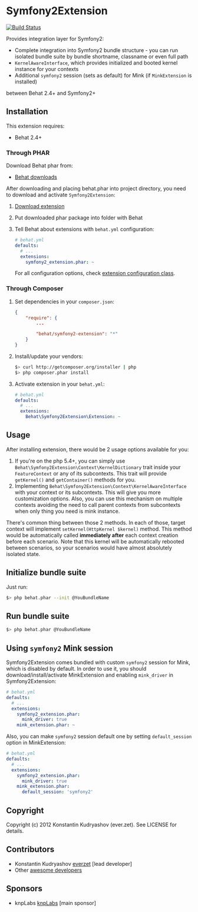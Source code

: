 # Symfony2Extension

[![Build
Status](https://secure.travis-ci.org/Behat/Symfony2Extension.png?branch=master)](http://travis-ci.org/Behat/Symfony2Extension)

Provides integration layer for Symfony2:

* Complete integration into Symfony2 bundle structure - you can run isolated
  bundle suite by bundle shortname, classname or even full path
* `KernelAwareInterface`, which provides initialized and booted kernel instance
  for your contexts
* Additional `symfony2` session (sets as default) for Mink (if `MinkExtension` is installed)

between Behat 2.4+ and Symfony2+

## Installation

This extension requires:

* Behat 2.4+

### Through PHAR

Download Behat phar from:

* [Behat downloads](https://github.com/Behat/Behat/downloads)

After downloading and placing behat.phar into project directory, you need to download and
activate `Symfony2Extension`:

1. [Download extension](https://github.com/downloads/Behat/Symfony2Extension/symfony2_extension.phar)
2. Put downloaded phar package into folder with Behat
3. Tell Behat about extensions with `behat.yml` configuration:

    ``` yaml
    # behat.yml
    defaults:
      # ...
      extensions:
        symfony2_extension.phar: ~
    ```

    For all configuration options, check [extension configuration
    class](https://github.com/Behat/MinkExtension/blob/master/src/Behat/Symfony2Extension.php#L61-90).

### Through Composer

1. Set dependencies in your `composer.json`:

    ``` json
    {
        "require": {
            ...

            "behat/symfony2-extension": "*"
        }
    }
    ```

2. Install/update your vendors:

    ``` bash
    $> curl http://getcomposer.org/installer | php
    $> php composer.phar install
    ```

3. Activate extension in your `behat.yml`:

    ``` yaml
    # behat.yml
    defaults:
      # ...
      extensions:
        Behat\Symfony2Extension\Extension: ~
    ```

## Usage

After installing extension, there would be 2 usage options available for you:

1. If you're on the php 5.4+, you can simply use `Behat\Symfony2Extension\Context\KernelDictionary`
   trait inside your `FeatureContext` or any of its subcontexts. This trait will provide
   `getKernel()` and `getContainer()` methods for you.
2. Implementing `Behat\Symfony2Extension\Context\KernelAwareInterface` with your context or its
   subcontexts.
   This will give you more customization options. Also, you can use this mechanism on multiple
   contexts avoiding the need to call parent contexts from subcontexts when only thing you need
   is mink instance.

There's common thing between those 2 methods. In each of those, target context will implement
`setKernel(HttpKernel $kernel)` method. This method would be automatically called **immediately after**
each context creation before each scenario. Note that this kernel will be automatically
rebooted between scenarios, so your scenarios would have almost absolutely isolated state.

## Initialize bundle suite

Just run:

``` bash
$> php behat.phar --init @YouBundleName
```

## Run bundle suite

``` bash
$> php behat.phar @YouBundleName
```

## Using `symfony2` Mink session

Symfony2Extension comes bundled with custom `symfony2` session for Mink, which is disabled
by default. In order to use it, you should download/install/activate MinkExtension and enabling
`mink_driver` in Symfony2Extension:

``` yaml
# behat.yml
defaults:
  # ...
  extensions:
    symfony2_extension.phar:
      mink_driver: true
    mink_extension.phar: ~
```

Also, you can make `symfony2` session default one by setting `default_session` option in
MinkExtension:

``` yaml
# behat.yml
defaults:
  # ...
  extensions:
    symfony2_extension.phar:
      mink_driver: true
    mink_extension.phar:
      default_session: 'symfony2'
```

## Copyright

Copyright (c) 2012 Konstantin Kudryashov (ever.zet). See LICENSE for details.

## Contributors

* Konstantin Kudryashov [everzet](http://github.com/everzet) [lead developer]
* Other [awesome developers](https://github.com/Behat/MinkExtension/graphs/contributors)

## Sponsors

* knpLabs [knpLabs](http://www.knplabs.com/) [main sponsor]
